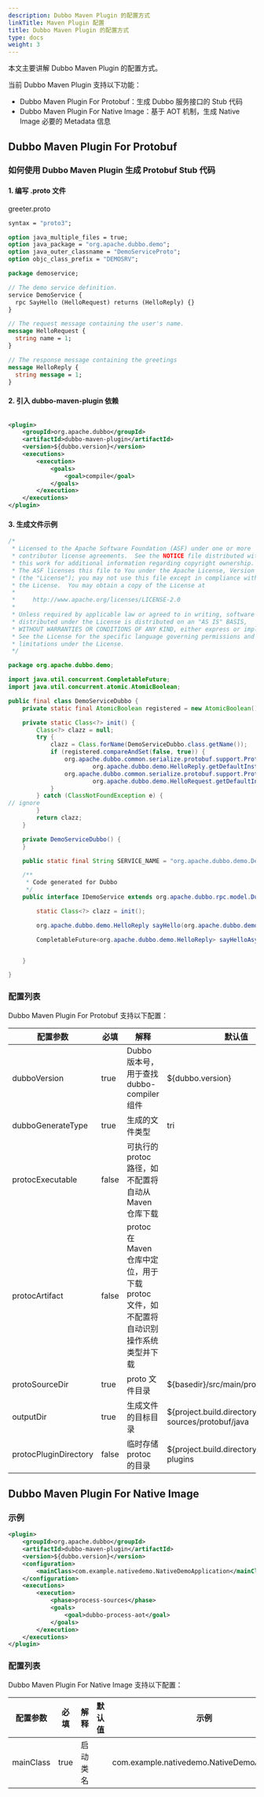 ```yaml
---
description: Dubbo Maven Plugin 的配置方式
linkTitle: Maven Plugin 配置
title: Dubbo Maven Plugin 的配置方式
type: docs
weight: 3
---
```


本文主要讲解 Dubbo Maven Plugin 的配置方式。

当前 Dubbo Maven Plugin 支持以下功能：
- Dubbo Maven Plugin For Protobuf：生成 Dubbo 服务接口的 Stub 代码
- Dubbo Maven Plugin For Native Image：基于 AOT 机制，生成 Native Image 必要的 Metadata 信息

## Dubbo Maven Plugin For Protobuf

### 如何使用 Dubbo Maven Plugin 生成 Protobuf Stub 代码

#### 1. 编写 .proto 文件

greeter.proto

```protobuf
syntax = "proto3";

option java_multiple_files = true;
option java_package = "org.apache.dubbo.demo";
option java_outer_classname = "DemoServiceProto";
option objc_class_prefix = "DEMOSRV";

package demoservice;

// The demo service definition.
service DemoService {
  rpc SayHello (HelloRequest) returns (HelloReply) {}
}

// The request message containing the user's name.
message HelloRequest {
  string name = 1;
}

// The response message containing the greetings
message HelloReply {
  string message = 1;
}

```

#### 2. 引入 dubbo-maven-plugin 依赖

```xml

<plugin>
    <groupId>org.apache.dubbo</groupId>
    <artifactId>dubbo-maven-plugin</artifactId>
    <version>${dubbo.version}</version>
    <executions>
        <execution>
            <goals>
                <goal>compile</goal>
            </goals>
        </execution>
    </executions>
</plugin>
```

#### 3. 生成文件示例

```java
/*
 * Licensed to the Apache Software Foundation (ASF) under one or more
 * contributor license agreements.  See the NOTICE file distributed with
 * this work for additional information regarding copyright ownership.
 * The ASF licenses this file to You under the Apache License, Version 2.0
 * (the "License"); you may not use this file except in compliance with
 * the License.  You may obtain a copy of the License at
 *
 *     http://www.apache.org/licenses/LICENSE-2.0
 *
 * Unless required by applicable law or agreed to in writing, software
 * distributed under the License is distributed on an "AS IS" BASIS,
 * WITHOUT WARRANTIES OR CONDITIONS OF ANY KIND, either express or implied.
 * See the License for the specific language governing permissions and
 * limitations under the License.
 */

package org.apache.dubbo.demo;

import java.util.concurrent.CompletableFuture;
import java.util.concurrent.atomic.AtomicBoolean;

public final class DemoServiceDubbo {
    private static final AtomicBoolean registered = new AtomicBoolean();

    private static Class<?> init() {
        Class<?> clazz = null;
        try {
            clazz = Class.forName(DemoServiceDubbo.class.getName());
            if (registered.compareAndSet(false, true)) {
                org.apache.dubbo.common.serialize.protobuf.support.ProtobufUtils.marshaller(
                        org.apache.dubbo.demo.HelloReply.getDefaultInstance());
                org.apache.dubbo.common.serialize.protobuf.support.ProtobufUtils.marshaller(
                        org.apache.dubbo.demo.HelloRequest.getDefaultInstance());
            }
        } catch (ClassNotFoundException e) {
// ignore
        }
        return clazz;
    }

    private DemoServiceDubbo() {
    }

    public static final String SERVICE_NAME = "org.apache.dubbo.demo.DemoService";

    /**
     * Code generated for Dubbo
     */
    public interface IDemoService extends org.apache.dubbo.rpc.model.DubboStub {

        static Class<?> clazz = init();

        org.apache.dubbo.demo.HelloReply sayHello(org.apache.dubbo.demo.HelloRequest request);

        CompletableFuture<org.apache.dubbo.demo.HelloReply> sayHelloAsync(org.apache.dubbo.demo.HelloRequest request);


    }

}

```

### 配置列表

Dubbo Maven Plugin For Protobuf 支持以下配置：

| 配置参数                 | 必填    | 解释                                                     | 默认值                                                        | 示例                                                                        |
|----------------------|-------|--------------------------------------------------------|------------------------------------------------------------|---------------------------------------------------------------------------|
| dubboVersion         | true  | Dubbo 版本号，用于查找 dubbo-compiler 组件                       | ${dubbo.version}                                           | 3.3.0                                                                     |
| dubboGenerateType    | true  | 生成的文件类型                                                | tri                                                        | tri  或  tri-reactor                                             |
| protocExecutable     | false | 可执行的 protoc 路径，如不配置将自动从 Maven 仓库下载                     |                                                            | protoc                                                                    |
| protocArtifact       | false | protoc 在 Maven 仓库中定位，用于下载 protoc 文件，如不配置将自动识别操作系统类型并下载 |                                                            | com.google.protobuf:protoc:${protoc.version}:exe:${os.detected.classifier} |
| protoSourceDir       | true  | proto 文件目录                                             | ${basedir}/src/main/proto                                  | ./proto                                                                   |
| outputDir            | true  | 生成文件的目标目录                                              | ${project.build.directory}/generated-sources/protobuf/java | ${basedir}/src/main/java                                                  |
| protocPluginDirectory | false | 临时存储 protoc 的目录                                        | ${project.build.directory}/protoc-plugins                  | ./target/protoc-plugins                                                   |

## Dubbo Maven Plugin For Native Image

### 示例

```xml
<plugin>
    <groupId>org.apache.dubbo</groupId>
    <artifactId>dubbo-maven-plugin</artifactId>
    <version>${dubbo.version}</version>
    <configuration>
        <mainClass>com.example.nativedemo.NativeDemoApplication</mainClass>
    </configuration>
    <executions>
        <execution>
            <phase>process-sources</phase>
            <goals>
                <goal>dubbo-process-aot</goal>
            </goals>
        </execution>
    </executions>
</plugin>
```


### 配置列表

Dubbo Maven Plugin For Native Image 支持以下配置：

| 配置参数                 | 必填    | 解释   | 默认值                                                        | 示例                                                                        |
|----------------------|-------|------|------------------------------------------------------------|---------------------------------------------------------------------------|
| mainClass         | true  | 启动类名 |                                           | com.example.nativedemo.NativeDemoApplication                                                                     |
